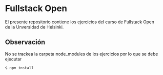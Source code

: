 # Fullstack Open
El presente repositorio contiene los ejercicios del curso de Fullstack Open
de la Unversidad de Helsinki.

## Observación
No se trackea la carpeta node_modules de los ejercicios por lo que se debe ejecutar
```bash
$ npm install
```
